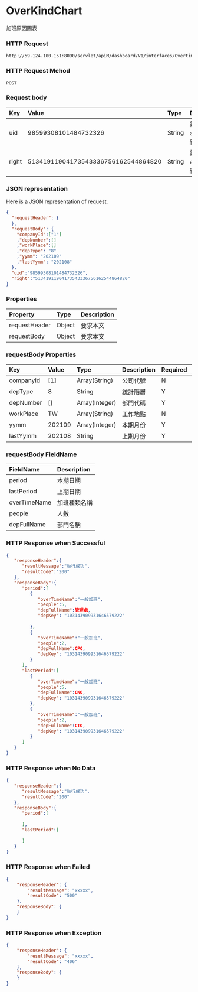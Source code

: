 # OverKindChart
加班原因圖表

### HTTP Request
```
http://59.124.100.151:8090/servlet/apiM/dashboard/V1/interfaces/OvertimeAnalysis/OverKindChart
```

### HTTP Request Mehod
```
POST
```

### Request body
| Key | Value | Type | Description |
|:----------|:-------------|:-----|:------------|
| uid | 98599308101484732326 | String | 需透過apiLogin取得
| right | 51341911904173543336756162544864820 | String | 需透過apiLogin取得 |

### JSON representation
Here is a JSON representation of request.
```json
{
  "requestHeader": {
  },
  "requestBody": {
    "companyId":["1"]
    ,"depNumber":[]
    ,"workPlace":[]
    ,"depType": "8"
    ,"yymm": "202109"
    ,"lastYymm": "202108"
  },
  "uid":"98599308101484732326",
  "right":"51341911904173543336756162544864820"
}
```

### Properties
| Property | Type | Description |
|:---------|:-----|:------------|
| requestHeader | Object | 要求本文 |
| requestBody | Object | 要求本文 |

### requestBody Properties
| Key | Value | Type | Description | Required | Format |
|:----------|:-------------|:-----|:------------|:------------|:------------|
| companyId | [1] | Array(String) | 公司代號 | N | n/a |
| depType | 8 | String| 統計階層 | Y | n/a |
| depNumber | [] | Array(Integer) | 部門代碼 | Y | n/a |
| workPlace | TW | Array(String) | 工作地點 | N | n/a |
| yymm | 202109 | Array(Integer) | 本期月份 | Y | YYYYmm |
| lastYymm | 202108 | String | 上期月份 | Y | YYYYmm |

### requestBody FieldName
| FieldName | Description |
|:----------|:-------------|
| period | 本期日期 |
| lastPeriod | 上期日期 |
| overTimeName | 加班種類名稱 |
| people | 人數 |
| depFullName | 部門名稱 |

### HTTP Response when Successful
```json
{
   "responseHeader":{
      "resultMessage":"執行成功",
      "resultCode":"200"
   },
   "responseBody":{
      "period":[
         {
            "overTimeName":"一般加班",
            "people":5,
            "depFullName":管理處,
            "depKey": "103143909931646579222"
  
         },
         {
            "overTimeName":"一般加班",
            "people":2,
            "depFullName":CPO,
            "depKey": "103143909931646579222"
         }
      ],
      "lastPeriod":[
         {
            "overTimeName":"一般加班",
            "people":5,
            "depFullName":CKO,
            "depKey": "103143909931646579222"
         },
         {
            "overTimeName":"一般加班",
            "people":2,
            "depFullName":CTO,
            "depKey": "103143909931646579222"
         }
      ]
   }
}
```

### HTTP Response when No Data
```json
{
   "responseHeader":{
      "resultMessage":"執行成功",
      "resultCode":"200"
   },
   "responseBody":{
      "period":[
         
      ],
      "lastPeriod":[
         
      ]
   }
}
```

### HTTP Response when Failed
```json
{
    "responseHeader": {
        "resultMessage": "xxxxx",
        "resultCode": "500"
    },
    "responseBody": {
    }
}
```

### HTTP Response when Exception
```json
{
    "responseHeader": {
        "resultMessage": "xxxxx",
        "resultCode": "406"
    },
    "responseBody": {
    }
}
```
